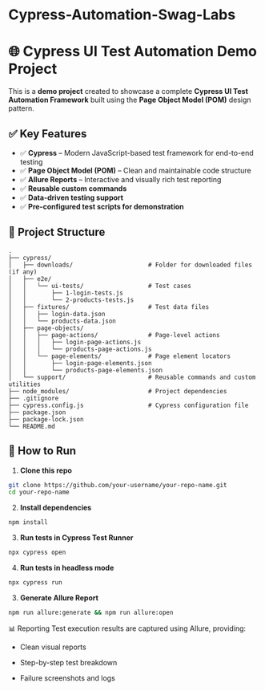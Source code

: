 # Cypress-Automation-Swag-Labs

# 🌐 Cypress UI Test Automation Demo Project

This is a **demo project** created to showcase a complete **Cypress UI Test Automation Framework** built using the **Page Object Model (POM)** design pattern.

## ✅ Key Features

- ✅ **Cypress** – Modern JavaScript-based test framework for end-to-end testing
- ✅ **Page Object Model (POM)** – Clean and maintainable code structure
- ✅ **Allure Reports** – Interactive and visually rich test reporting
- ✅ **Reusable custom commands**
- ✅ **Data-driven testing support**
- ✅ **Pre-configured test scripts for demonstration**

## 📁 Project Structure

```
.
├── cypress/
│   ├── downloads/                     # Folder for downloaded files (if any)
│   ├── e2e/
│   │   └── ui-tests/                  # Test cases
│   │       ├── 1-login-tests.js
│   │       └── 2-products-tests.js
│   ├── fixtures/                      # Test data files
│   │   ├── login-data.json
│   │   └── products-data.json
│   ├── page-objects/
│   │   ├── page-actions/              # Page-level actions
│   │   │   ├── login-page-actions.js
│   │   │   └── products-page-actions.js
│   │   └── page-elements/             # Page element locators
│   │       ├── login-page-elements.json
│   │       └── products-page-elements.json
│   └── support/                       # Reusable commands and custom utilities
├── node_modules/                      # Project dependencies
├── .gitignore
├── cypress.config.js                  # Cypress configuration file
├── package.json
├── package-lock.json
└── README.md
```

## 🚀 How to Run

1. **Clone this repo**

```bash
git clone https://github.com/your-username/your-repo-name.git
cd your-repo-name
```

2. **Install dependencies**

```bash
npm install
```

3. **Run tests in Cypress Test Runner**

```bash
npx cypress open
```

4. **Run tests in headless mode**

```bash
npx cypress run
```

3. **Generate Allure Report**

```bash
npm run allure:generate && npm run allure:open
```

📊 Reporting
Test execution results are captured using Allure, providing:

- Clean visual reports

- Step-by-step test breakdown

- Failure screenshots and logs
